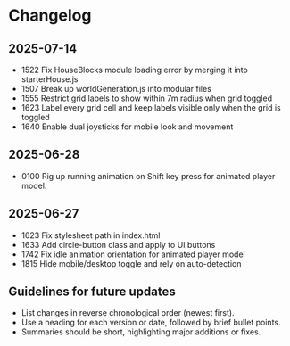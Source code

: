 # Changelog

## 2025-07-14
- 1522 Fix HouseBlocks module loading error by merging it into starterHouse.js
- 1507 Break up worldGeneration.js into modular files
- 1555 Restrict grid labels to show within 7m radius when grid toggled
- 1623 Label every grid cell and keep labels visible only when the grid is toggled
- 1640 Enable dual joysticks for mobile look and movement

## 2025-06-28
- 0100 Rig up running animation on Shift key press for animated player model.

## 2025-06-27
- 1623 Fix stylesheet path in index.html
- 1633 Add circle-button class and apply to UI buttons
- 1742 Fix idle animation orientation for animated player model
- 1815 Hide mobile/desktop toggle and rely on auto-detection

## Guidelines for future updates
- List changes in reverse chronological order (newest first).
- Use a heading for each version or date, followed by brief bullet points.
- Summaries should be short, highlighting major additions or fixes.